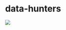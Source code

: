 # data-hunters

 <img src='https://github.com/MaykolMedrano/Data-Hunters/blob/master/img/webscraping_flow.jpeg'>
